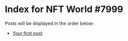 # Index for NFT World #7999
Posts will be displayed in the order below:

- [Your first post](./001-first.md)

